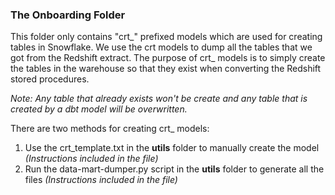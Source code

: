 ### The Onboarding Folder
This folder only contains "crt_" prefixed models which are used for creating tables in Snowflake. We use the crt models to dump all the tables that we got from the Redshift extract. The purpose of crt_ models is to simply create the tables in the warehouse so that they exist when converting the Redshift stored procedures.

*Note: Any table that already exists won't be create and any table that is created by a dbt model will be overwritten.*

There are two methods for creating crt_ models: 
1. Use the crt_template.txt in the **utils** folder to manually create the model *(Instructions included in the file)*
2. Run the data-mart-dumper.py script in the **utils** folder to generate all the files *(Instructions included in the file)*